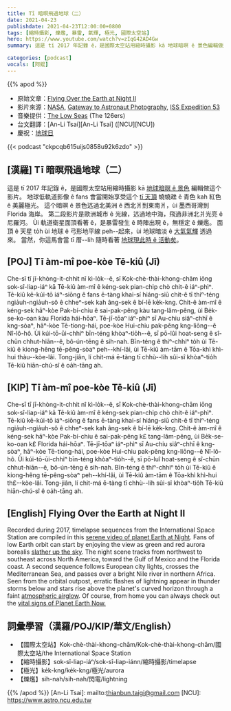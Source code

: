 ```yaml
---
title: Tī 暗暝飛過地球（二）
date: 2021-04-23
publishdate: 2021-04-23T12:00:00+0800
tags: [縮時攝影, 爍爁, 暴雷, 氣輝, 極光, 國際太空站]
hero: https://www.youtube.com/watch?v=zIqG42AD4Gw
summary: 這是 tī 2017 年記錄 ê，是國際太空站用縮時攝影 kā 地球暗暝 ê 景色編輯做這个影片。

categories: [podcast]
vocals: [阿錕]
---
```


{{% apod %}}

- 原始文章：[Flying Over the Earth at Night II](https://apod.nasa.gov/apod/ap210420.html)
- 影片來源：[NASA](https://www.nasa.gov/), [Gateway to Astronaut Photography](https://eol.jsc.nasa.gov/), [ISS Expedition 53](https://www.nasa.gov/mission_pages/station/expeditions/expedition53/index.html)
- 音樂提供：[The Low Seas](https://www.youtube.com/watch?v=BCh90tfSTgA) (The 126ers)
- 台文翻譯：[An-Li Tsai][An-Li Tsai] ([NCU][NCU])
- 慶祝：[地球日](https://www.nasa.gov/earth-day-2021)

{{< podcast "ckpcqb615uijs0858u92k6zdo" >}}

## [漢羅] Tī 暗暝飛過地球（二）
這是 tī 2017 年記錄 ê，是國際太空站用縮時攝影 kā [地球暗暝 ê 景色][serene video of planet Earth at Night] 編輯做這个影片。
地球低軌道影像 ê fans 會當開始享受這个 [tī 天頂][slather up the sky t] 蟯蟯趖 ê 青色 kah 紅色 ê 美麗極光。
這个暗暝 ê 景色迒過北美洲 ê 西北爿到東南爿，ùi 墨西哥灣到 Florida 海岸。
第二段影片是歐洲城市 ê 光線，迒過地中海，飛過非洲北爿光亮 ê 尼羅河。
Ùi 軌道衛星面頂看著 ê，是暴雷發生 ê 時陣出現 ê，無穩定 ê 爍爁。
面頂 ê 天星 to̍h ùi 地球 ê 弓形地平線 peh--起來，ùi 地球暗淡 ê [大氣氣輝][atmospheric airglow t] 透過來。
當然，你這馬會當 tī 厝--lih 隨時看著 [地球現此時 ê 活動矣][vital signs of Planet Earth Now.]。

## [POJ] Tī àm-mî poe-kòe Tē-kiû (Jī)
Che-sī tī jī-khòng-it-chhit nî kì-lo̍k--ê, sī Kok-chè-thài-khong-chām iōng sok-sî-liap-iáⁿ kā Tē-kiû àm-mî ê kéng-sek pian-chi̍p chò chit-ê iáⁿ-phìⁿ.
Tē-kiû kē-kúi-tō iáⁿ-siōng ê fans ē-tàng khai-sí hiáng-siū chit-ê tī thiⁿ-téng ngia̍uh-ngia̍uh-sô ê chheⁿ-sek kah âng-sek ê bí-lē ke̍k-kng.
Chit-ê àm-mî ê kéng-sek hāⁿ-kòe Pak-bí-chiu ê sai-pak-pêng kàu tang-lâm-pêng, ùi Be̍k-se-ko-oan kàu Florida hái-hōaⁿ.
Tē-jī-tōaⁿ iáⁿ-phìⁿ sī Au-chiu siâⁿ-chhī ê kng-sòaⁿ, hāⁿ-kòe Tē-tiong-hái, poe-kòe Hui-chiu pak-pêng kng-liōng--ê Nî-lô-hô.
Ùi kúi-tō-ūi-chhiⁿ bīn-téng khòaⁿ-tio̍h--ê, sī pō-lûi hoat-seng ê sî-chūn chhut-hiān--ê, bô-ún-tēng ê sih-nah.
Bīn-téng ê thiⁿ-chhiⁿ to̍h ùi Tē-kiû ê kiong-hêng tē-pêng-sòaⁿ peh--khí-lâi, ùi Tē-kiû àm-tām ê Tōa-khì khì-hui thàu--kòe-lâi.
Tong-jiân, lí chit-má ē-tàng tī chhù--lih sûi-sî khòaⁿ-tio̍h Tē-kiû hiān-chú-sî ê oa̍h-tāng ah.


## [KIP] Tī àm-mî poe-kòe Tē-kiû (Jī)
Che-sī tī jī-khòng-it-chhit nî kì-lo̍k--ê, sī Kok-chè-thài-khong-chām iōng sok-sî-liap-iáⁿ kā Tē-kiû àm-mî ê kéng-sek pian-chi̍p chò chit-ê iáⁿ-phìⁿ.
Tē-kiû kē-kúi-tō iáⁿ-siōng ê fans ē-tàng khai-sí hiáng-siū chit-ê tī thiⁿ-téng ngia̍uh-ngia̍uh-sô ê chheⁿ-sek kah âng-sek ê bí-lē ke̍k-kng.
Chit-ê àm-mî ê kéng-sek hāⁿ-kòe Pak-bí-chiu ê sai-pak-pêng k£ tang-lâm-pêng, ùi Be̍k-se-ko-oan k£ Florida hái-hōaⁿ.
Tē-jī-tōaⁿ iáⁿ-phìⁿ sī Au-chiu siâⁿ-chhī ê kng-sòaⁿ, hāⁿ-kòe Tē-tiong-hái, poe-kòe Hui-chiu pak-pêng kng-liōng--ê Nî-lô-hô.
Ùi kúi-tō-ūi-chhiⁿ bīn-téng khòaⁿ-tio̍h--ê, sī pō-luî hoat-seng ê sî-chūn chhut-hiān--ê, bô-ún-tēng ê sih-nah.
Bīn-téng ê thiⁿ-chhiⁿ to̍h ùi Tē-kiû ê kiong-hêng tē-pêng-sòaⁿ peh--khí-lâi, ùi Tē-kiû àm-tām ê Tōa-khì khì-hui th£--kòe-lâi.
Tong-jiân, lí chit-má ē-tàng tī chhù--lih sûi-sî khòaⁿ-tio̍h Tē-kiû hiān-chú-sî ê oa̍h-tāng ah.


## [English] Flying Over the Earth at Night II
Recorded during 2017, timelapse sequences from the International Space Station are compiled in this [serene video of planet Earth at Night][serene video of planet Earth at Night]. Fans of low Earth orbit can start by enjoying the view as green and red aurora borealis [slather up the sky][slather up the sky e]. The night scene tracks from northwest to southeast across North America, toward the Gulf of Mexico and the Florida coast. A second sequence follows European city lights, crosses the Mediterranean Sea, and passes over a bright Nile river in northern Africa. Seen from the orbital outpost, erratic flashes of lightning appear in thunder storms below and stars rise above the planet's curved horizon through a faint [atmospheric airglow][atmospheric airglow e]. Of course, from home you can always check out the [vital signs of Planet Earth Now.][vital signs of Planet Earth Now.]

## 詞彙學習（漢羅/POJ/KIP/華文/English）

- 【國際太空站】Kok-chè-thài-khong-chām/Kok-chè-thài-khong-chām/國際太空站/the International Space Station
- 【縮時攝影】sok-sî-liap-iáⁿ/sok-sî-liap-iánn/縮時攝影/timelapse
- 【極光】ke̍k-kng/ke̍k-kng/極光/aurora
- 【爍爁】sih-nah/sih-nah/閃電/lightning

{{% /apod %}}
[An-Li Tsai]: mailto:thianbun.taigi@gmail.com
[NCU]: https://www.astro.ncu.edu.tw

[serene video of planet Earth at Night]:https://eol.jsc.nasa.gov/BeyondThePhotography/CrewEarthObservationsVideos/
[slather up the sky e]:https://apod.nasa.gov/apod/ap210114.html
[slather up the sky t]:https://apod.tw/daily/20210114/
[atmospheric airglow e]:https://apod.nasa.gov/apod/ap210418.html
[atmospheric airglow t]:https://apod.tw/daily/20210418/
[vital signs of Planet Earth Now.]:https://climate.nasa.gov/earth-now/#/vitalsign?vitalsign=satellites&altid=0&animating=f&start=&end=
